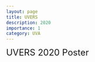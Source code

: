 ```yaml
---
layout: page
title: UVERS
description: 2020
importance: 1
category: UVA
---
```

 
<font size="+2.6">UVERS 2020 Poster</font> 
  <br/>

<div id="pdf">
     <object id="pdf_content" width="100%" height="70px" type="application/pdf" trusted="yes" application="yes" title="Assembly" data="https://paulbonczek.github.io/assets/pdf/2020_UVERS.pdf">
    </object>
</div>

<!-- <a href="https://pauljbonczek.github.io/files/2020_UVERS.pdf" target="_blank" rel="noopener noreferrer">Link</a> to open in a new tab. -->
